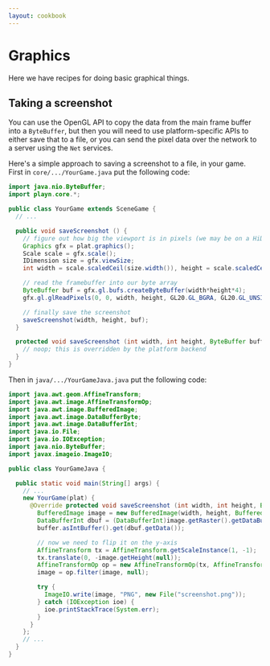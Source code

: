 ```yaml
---
layout: cookbook
---
```


# Graphics

Here we have recipes for doing basic graphical things.

## Taking a screenshot

You can use the OpenGL API to copy the data from the main frame buffer into a `ByteBuffer`, but
then you will need to use platform-specific APIs to either save that to a file, or you can send the
pixel data over the network to a server using the `Net` services.

Here's a simple approach to saving a screenshot to a file, in your game. First in
`core/.../YourGame.java` put the following code:

```java
import java.nio.ByteBuffer;
import playn.core.*;

public class YourGame extends SceneGame {
  // ...

  public void saveScreenshot () {
    // figure out how big the viewport is in pixels (we may be on a HiDPI display)
    Graphics gfx = plat.graphics();
    Scale scale = gfx.scale();
    IDimension size = gfx.viewSize;
    int width = scale.scaledCeil(size.width()), height = scale.scaledCeil(size.height());

    // read the framebuffer into our byte array
    ByteBuffer buf = gfx.gl.bufs.createByteBuffer(width*height*4);
    gfx.gl.glReadPixels(0, 0, width, height, GL20.GL_BGRA, GL20.GL_UNSIGNED_BYTE, buf);

    // finally save the screenshot
    saveScreenshot(width, height, buf);
  }

  protected void saveScreenshot (int width, int height, ByteBuffer buffer) {
    // noop; this is overridden by the platform backend
  }
}
```

Then in `java/.../YourGameJava.java` put the following code:

```java
import java.awt.geom.AffineTransform;
import java.awt.image.AffineTransformOp;
import java.awt.image.BufferedImage;
import java.awt.image.DataBufferByte;
import java.awt.image.DataBufferInt;
import java.io.File;
import java.io.IOException;
import java.nio.ByteBuffer;
import javax.imageio.ImageIO;

public class YourGameJava {

  public static void main(String[] args) {
    // ...
    new YourGame(plat) {
      @Override protected void saveScreenshot (int width, int height, ByteBuffer buffer) {
        BufferedImage image = new BufferedImage(width, height, BufferedImage.TYPE_INT_ARGB);
        DataBufferInt dbuf = (DataBufferInt)image.getRaster().getDataBuffer();
        buffer.asIntBuffer().get(dbuf.getData());

        // now we need to flip it on the y-axis
        AffineTransform tx = AffineTransform.getScaleInstance(1, -1);
        tx.translate(0, -image.getHeight(null));
        AffineTransformOp op = new AffineTransformOp(tx, AffineTransformOp.TYPE_NEAREST_NEIGHBOR);
        image = op.filter(image, null);

        try {
          ImageIO.write(image, "PNG", new File("screenshot.png"));
        } catch (IOException ioe) {
          ioe.printStackTrace(System.err);
        }
      }
    };
    // ...
  }
}
```
